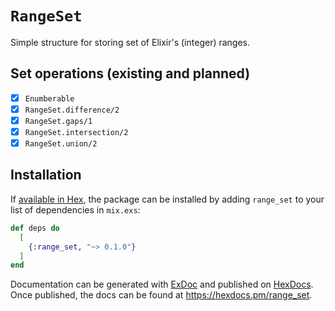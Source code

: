 # `RangeSet`

Simple structure for storing set of Elixir's (integer) ranges.

## Set operations (existing and planned)

- [x] `Enumberable`
- [x] `RangeSet.difference/2`
- [x] `RangeSet.gaps/1`
- [x] `RangeSet.intersection/2`
- [x] `RangeSet.union/2`

## Installation

If [available in Hex](https://hex.pm/docs/publish), the package can be installed
by adding `range_set` to your list of dependencies in `mix.exs`:

```elixir
def deps do
  [
    {:range_set, "~> 0.1.0"}
  ]
end
```

Documentation can be generated with [ExDoc](https://github.com/elixir-lang/ex_doc)
and published on [HexDocs](https://hexdocs.pm). Once published, the docs can
be found at <https://hexdocs.pm/range_set>.


